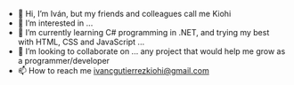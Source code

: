 - 👋 Hi, I’m Iván, but my friends and colleagues call me Kiohi
- 👀 I’m interested in ...
- 🌱 I’m currently learning C# programming in .NET, and trying my best with HTML, CSS and JavaScript ...
- 💞️ I’m looking to collaborate on ... any project that would help me grow as a programmer/developer
- 📫 How to reach me ivancgutierrezkiohi@gmail.com

<!---
Kiohi/Kiohi is a ✨ special ✨ repository because its `README.md` (this file) appears on your GitHub profile.
You can click the Preview link to take a look at your changes.
--->
